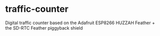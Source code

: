 # traffic-counter
Digital traffic counter based on the Adafruit ESP8266 HUZZAH Feather + the SD-RTC Feather piggyback shield
